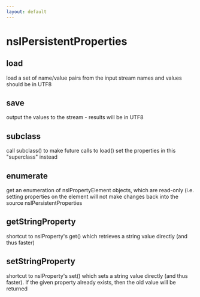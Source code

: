```yaml
---
layout: default
---
```


# nsIPersistentProperties #

## load ##

load a set of name/value pairs from the input stream
names and values should be in UTF8


## save ##

output the values to the stream - results will be in UTF8


## subclass ##

call subclass() to make future calls to load() set the properties
in this "superclass" instead


## enumerate ##

get an enumeration of nsIPropertyElement objects,
which are read-only (i.e. setting properties on the element will
not make changes back into the source nsIPersistentProperties


## getStringProperty ##

shortcut to nsIProperty's get() which retrieves a string value
directly (and thus faster)


## setStringProperty ##

shortcut to nsIProperty's set() which sets a string value
directly (and thus faster). If the given property already exists,
then the old value will be returned

